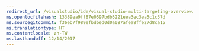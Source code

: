 ```yaml
---
redirect_url: /visualstudio/ide/visual-studio-multi-targeting-overview/
ms.openlocfilehash: 13389ea9ff87e0597bdb5221eea3ec3ea5c1c37d
ms.sourcegitcommit: f36eb7f989efbdbed0d0a087afea8ffe27d8ca15
ms.translationtype: HT
ms.contentlocale: zh-TW
ms.lasthandoff: 12/14/2017
---
```

